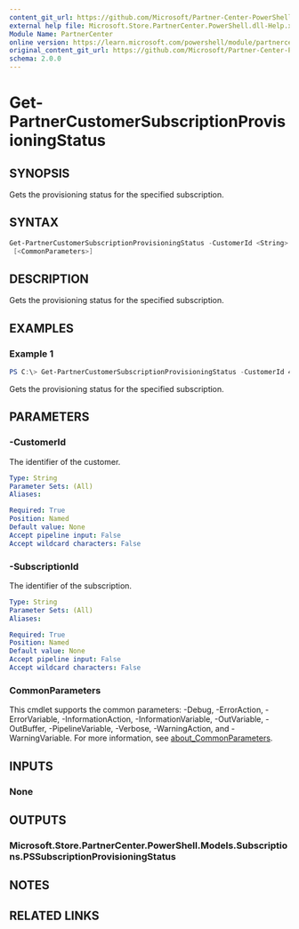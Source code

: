 ```yaml
---
content_git_url: https://github.com/Microsoft/Partner-Center-PowerShell/blob/master/docs/help/Get-PartnerCustomerSubscriptionProvisioningStatus.md
external help file: Microsoft.Store.PartnerCenter.PowerShell.dll-Help.xml
Module Name: PartnerCenter
online version: https://learn.microsoft.com/powershell/module/partnercenter/Get-PartnerCustomerSubscriptionProvisioningStatus
original_content_git_url: https://github.com/Microsoft/Partner-Center-PowerShell/blob/master/docs/help/Get-PartnerCustomerSubscriptionProvisioningStatus.md
schema: 2.0.0
---
```


# Get-PartnerCustomerSubscriptionProvisioningStatus

## SYNOPSIS
Gets the provisioning status for the specified subscription.

## SYNTAX

```powershell
Get-PartnerCustomerSubscriptionProvisioningStatus -CustomerId <String> -SubscriptionId <String>
 [<CommonParameters>]
```

## DESCRIPTION
Gets the provisioning status for the specified subscription.

## EXAMPLES

### Example 1

```powershell
PS C:\> Get-PartnerCustomerSubscriptionProvisioningStatus -CustomerId 46a62ece-10ad-42e5-b3f1-b2ed53e6fc08 -SubscriptionId 9fccd1b5-ffc4-4e63-ba13-4689776c020e
```

Gets the provisioning status for the specified subscription.

## PARAMETERS

### -CustomerId
The identifier of the customer.

```yaml
Type: String
Parameter Sets: (All)
Aliases:

Required: True
Position: Named
Default value: None
Accept pipeline input: False
Accept wildcard characters: False
```

### -SubscriptionId
The identifier of the subscription.

```yaml
Type: String
Parameter Sets: (All)
Aliases:

Required: True
Position: Named
Default value: None
Accept pipeline input: False
Accept wildcard characters: False
```

### CommonParameters
This cmdlet supports the common parameters: -Debug, -ErrorAction, -ErrorVariable, -InformationAction, -InformationVariable, -OutVariable, -OutBuffer, -PipelineVariable, -Verbose, -WarningAction, and -WarningVariable. For more information, see [about_CommonParameters](http://go.microsoft.com/fwlink/?LinkID=113216).

## INPUTS

### None

## OUTPUTS

### Microsoft.Store.PartnerCenter.PowerShell.Models.Subscriptions.PSSubscriptionProvisioningStatus

## NOTES

## RELATED LINKS
